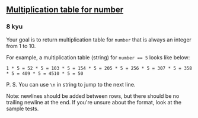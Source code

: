 <h2><a href=https://www.codewars.com/kata/5a2fd38b55519ed98f0000ce/train/javascript target="_blank">Multiplication table for number</a></h2><h3>8 kyu</h3><p>Your goal is to return multiplication table for <code>number</code> that is always an integer from 1 to 10.</p><p>For example, a multiplication table (string) for <code>number == 5</code> looks like below:</p><pre><code>1 * 5 = 52 * 5 = 103 * 5 = 154 * 5 = 205 * 5 = 256 * 5 = 307 * 5 = 358 * 5 = 409 * 5 = 4510 * 5 = 50</code></pre><p>P. S. You can use <code>\n</code> in string to jump to the next line.</p><p>Note: newlines should be added between rows, but there should be no trailing newline at the end. If you're unsure about the format, look at the sample tests.</p>